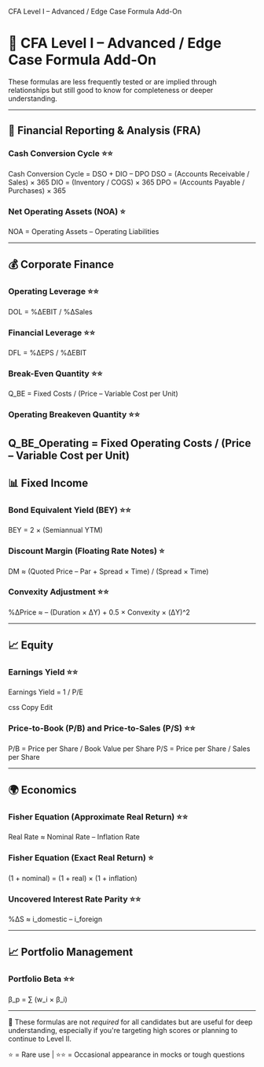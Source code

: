 CFA Level I – Advanced / Edge Case Formula Add-On

# 📘 CFA Level I – Advanced / Edge Case Formula Add-On

These formulas are less frequently tested or are implied through relationships but still good to know for completeness or deeper understanding.

---
## 🧾 Financial Reporting & Analysis (FRA)

### Cash Conversion Cycle ⭐⭐
Cash Conversion Cycle = DSO + DIO – DPO DSO = (Accounts Receivable / Sales) × 365 DIO = (Inventory / COGS) × 365 DPO = (Accounts Payable / Purchases) × 365

### Net Operating Assets (NOA) ⭐
NOA = Operating Assets – Operating Liabilities

---

## 💰 Corporate Finance

### Operating Leverage ⭐⭐
DOL = %ΔEBIT / %ΔSales

### Financial Leverage ⭐⭐
DFL = %ΔEPS / %ΔEBIT

### Break-Even Quantity ⭐⭐
Q_BE = Fixed Costs / (Price – Variable Cost per Unit)

### Operating Breakeven Quantity ⭐⭐
Q_BE_Operating = Fixed Operating Costs / (Price – Variable Cost per Unit)
---

## 📊 Fixed Income

### Bond Equivalent Yield (BEY) ⭐⭐
BEY = 2 × (Semiannual YTM)

### Discount Margin (Floating Rate Notes) ⭐
DM ≈ (Quoted Price – Par + Spread × Time) / (Spread × Time)



### Convexity Adjustment ⭐⭐
%ΔPrice ≈ – (Duration × ΔY) + 0.5 × Convexity × (ΔY)^2

---

## 📈 Equity

### Earnings Yield ⭐⭐
Earnings Yield = 1 / P/E

css
Copy
Edit

### Price-to-Book (P/B) and Price-to-Sales (P/S) ⭐⭐
P/B = Price per Share / Book Value per Share P/S = Price per Share / Sales per Share

---

## 🌍 Economics

### Fisher Equation (Approximate Real Return) ⭐⭐
Real Rate ≈ Nominal Rate – Inflation Rate



### Fisher Equation (Exact Real Return) ⭐
(1 + nominal) = (1 + real) × (1 + inflation)



### Uncovered Interest Rate Parity ⭐⭐
%ΔS ≈ i_domestic – i_foreign

---

## 📈 Portfolio Management

### Portfolio Beta ⭐⭐
β_p = ∑ (w_i × β_i)



---

📝 These formulas are not *required* for all candidates but are useful for deep understanding, especially if you're targeting high scores or planning to continue to Level II.

⭐ = Rare use | ⭐⭐ = Occasional appearance in mocks or tough questions
